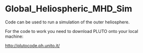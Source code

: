 # Global_Heliospheric_MHD_Sim
Code can be used to run a simulation of the outer heliosphere.

For the code to work you need to download PLUTO onto your local machine:

http://plutocode.ph.unito.it/
